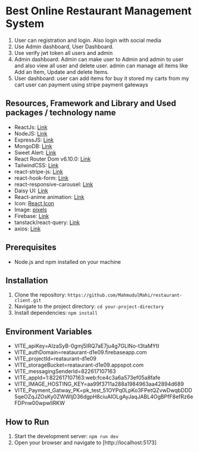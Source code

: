 # Best Online Restaurant Management System

1. User can registration and login. Also login with social media
2. Use Admin dashboard, User Dashboard.
3. Use verify jwt token all users and admin
4. Admin dashboard: Admin can make user to Admin and admin to user and also view  all user and delete user. admin can manage all items like Add an Item, Update and delete Items.
5. User dashboard: user can add items for buy it stored my carts from my cart user can payment using stripe payment gateways

## Resources, Framework and Library and Used packages / technology name
- ReactJs: [Link](https://reactjs.org)
- NodeJS: [Link](https://nodejs.org)
- ExpressJS: [Link](https://expressjs.com)
- MongoDB: [Link](https://www.mongodb.com)
- Sweet Alert: [Link](https://sweetalert.js.org)
- React Router Dom v6.10.0: [Link](https://reactrouter.com)
- TailwindCSS: [Link](https://tailwindcss.com)
- react-stripe-js: [Link](https://github.com/stripe/react-stripe-js)
- react-hook-form: [Link](https://react-hook-form.com)
- react-responsive-carousel: [Link](https://www.npmjs.com/package/react-responsive-carousel)
- Daisy UI: [Link](https://daisyui.com)
- React-anime animation: [Link](https://github.com/stellalee/react-anime)
- Icon: [React Icon](https://react-icons.github.io/react-icons/)
- Image: [pixels](https://pixels.com)
- Firebase: [Link](https://firebase.google.com)
- tanstack/react-query: [Link](https://github.com/tanstack/react-query)
- axios: [Link](https://axios-http.com)


## Prerequisites

- Node.js and npm  installed on your machine

## Installation

1. Clone the repository: `https://github.com/MahmudulMahi/restaurant-client.git`
2. Navigate to the project directory: `cd your-project-directory`
3. Install dependencies: `npm install` 

## Environment Variables

  - VITE_apiKey=AIzaSyB-0gmj5IRQ7aE7ju4g7GLlNo-t3taMYtI
  - VITE_authDomain=reataurant-d1e09.firebaseapp.com
  - VITE_projectId=reataurant-d1e09
  - VITE_storageBucket=reataurant-d1e09.appspot.com
  - VITE_messagingSenderId=822617107163
  - VITE_appId=1:822617107163:web:fce4c3a6a573ef05a8fafe 
  - VITE_IMAGE_HOSTING_KEY=aa99f3711a288a1984963aa42894d689
  - VITE_Payment_Gatway_PK=pk_test_51OYPq0LpKo3FPetQZvwDwqbDDD5qeOZqJZOsKy0ZWWIjD36dgpH8ciuAIOLgAyJaqJABL4OgBPfF8efRz6eFDPnw00wpwllRKW

## How to Run

1. Start the development server: `npm run dev` 
2. Open your browser and navigate to [http://localhost:5173]

